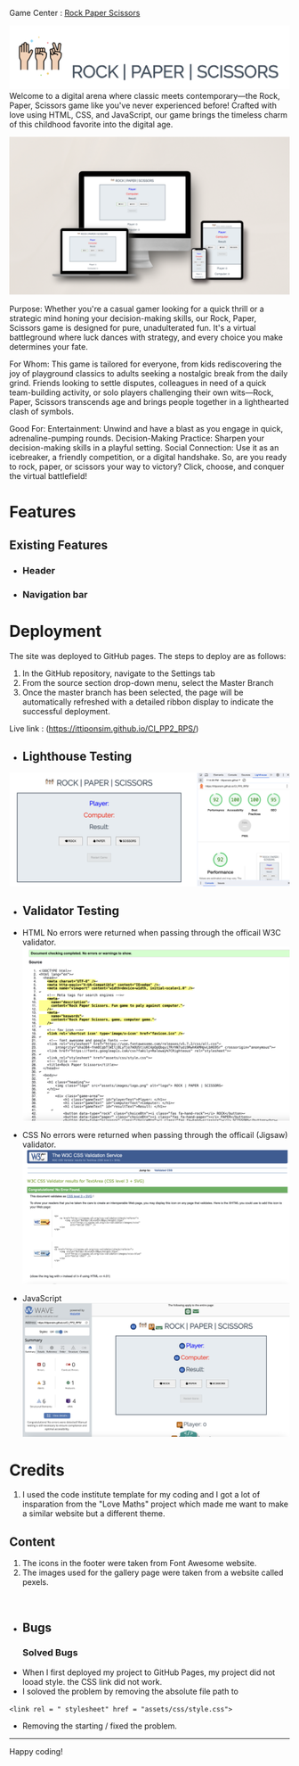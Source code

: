 

 Game Center : [ Rock Paper Scissors ](https://ittiponsim.github.io/CI_PP2_RPS/)

![Rock Paper Scissors logo](assets/images/readme_logo.png)
Welcome to a digital arena where classic meets contemporary—the Rock, Paper, Scissors game like you've never experienced before! Crafted with love using HTML, CSS, and JavaScript, our game brings the timeless charm of this childhood favorite into the digital age.

![Fun Game](assets/images/RPS_mockup.png)

Purpose:
Whether you're a casual gamer looking for a quick thrill or a strategic mind honing your decision-making skills, our Rock, Paper, Scissors game is designed for pure, unadulterated fun. It's a virtual battleground where luck dances with strategy, and every choice you make determines your fate.

For Whom:
This game is tailored for everyone, from kids rediscovering the joy of playground classics to adults seeking a nostalgic break from the daily grind. Friends looking to settle disputes, colleagues in need of a quick team-building activity, or solo players challenging their own wits—Rock, Paper, Scissors transcends age and brings people together in a lighthearted clash of symbols.

Good For:
Entertainment: Unwind and have a blast as you engage in quick, adrenaline-pumping rounds.
Decision-Making Practice: Sharpen your decision-making skills in a playful setting.
Social Connection: Use it as an icebreaker, a friendly competition, or a digital handshake.
So, are you ready to rock, paper, or scissors your way to victory? Click, choose, and conquer the virtual battlefield!

# Features

## Existing Features
* ### Header


* ### Navigation bar




 # Deployment
The site was deployed to GitHub pages. The steps to deploy are as follows:
1. In the GitHub repository, navigate to the Settings tab
2. From the source section drop-down menu, select the Master Branch
3. Once the master branch has been selected, the page will be automatically refreshed with a detailed ribbon display to indicate the successful deployment.

Live link : (https://ittiponsim.github.io/CI_PP2_RPS/)

* ## Lighthouse Testing
 ![ Lighthouse ](assets/images/lighthouse.png)

* ## Validator Testing
* HTML
  No errors were returned when passing through the officail W3C validator.
  ![](assets/images/html_check.png)

* CSS
No errors were returned when passing through the officail (Jigsaw) validator.
![](assets/images/css_check.png)

* JavaScript
![](assets/images/wave_check.png)

# Credits
1. I used the code institute template for my coding and I got a lot of insparation from the "Love Maths" project which made me want to make a similar website but a different theme.

## Content
1. The icons in the footer were taken from Font Awesome website.
2. The images used for the gallery page were taken from a website called pexels.

![]()

* ## Bugs
  ### Solved Bugs
 * When I first deployed my project to GitHub Pages, my project did not looad style. the CSS link did not work.
 * I soloved the problem by removing the absolute file path to 

  `<link rel = " stylesheet" href = "assets/css/style.css">`

 * Removing the starting / fixed the problem.





---

Happy coding!

